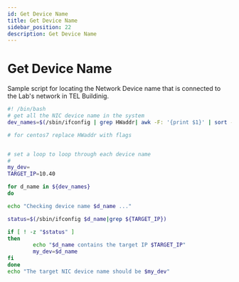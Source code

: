 ```yaml
---
id: Get Device Name
title: Get Device Name
sidebar_position: 22
description: Get Device Name
---
```


# Get Device Name

Sample script for locating the Network Device name that is connected to the Lab's network in TEL Buildinig.

```bash
#! /bin/bash
# get all the NIC device name in the system
dev_names=$(/sbin/ifconfig | grep HWaddr| awk -F: '{print $1}' | sort -u )

# for centos7 replace HWaddr with flags


# set a loop to loop through each device name
#
my_dev=
TARGET_IP=10.40

for d_name in ${dev_names}
do

echo "Checking device name $d_name ..."

status=$(/sbin/ifconfig $d_name|grep ${TARGET_IP})

if [ ! -z "$status" ]
then
        echo "$d_name contains the target IP $TARGET_IP"
        my_dev=$d_name
fi
done
echo "The target NIC device name should be $my_dev"
```
